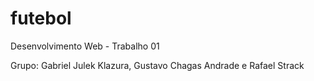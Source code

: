 # futebol
Desenvolvimento Web - Trabalho 01

Grupo: Gabriel Julek Klazura, Gustavo Chagas Andrade e Rafael Strack
